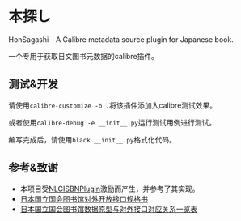 # 本探し

HonSagashi - A Calibre metadata source plugin for Japanese book.

一个专用于获取日文图书元数据的calibre插件。

## 测试&开发

请使用`calibre-customize -b .`将该插件添加入calibre测试效果。

或者使用`calibre-debug -e __init__.py`运行测试用例进行测试。

编写完成后，请使用`black __init__.py`格式化代码。

## 参考&致谢

* 本项目受[NLCISBNPlugin](https://github.com/DoiiarX/NLCISBNPlugin)激励而产生，并参考了其实现。
* [日本国立国会图书馆对外开放接口规格书](https://ndlsearch.ndl.go.jp/file/help/api/specifications/ndlsearch_api_20240712.pdf)
* [日本国立国会图书馆数据原型与对外接口对应关系一览表](https://ndlsearch.ndl.go.jp/file/help/api/specifications/ndlsearch_api_ap1_20241015.pdf)
